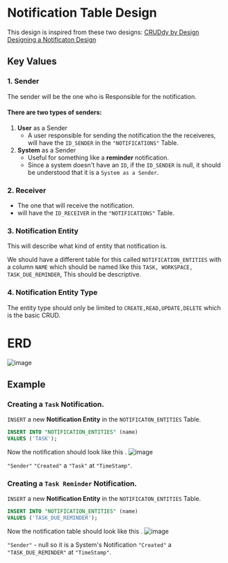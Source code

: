 # Notification Table Design

This design is inspired from these two designs:
[CRUDdy by Design](https://github.com/adamwathan/laracon2017)
[Designing a Notificaton Design](https://tannguyenit95.medium.com/designing-a-notification-system-1da83ca971bc)

## Key Values

### 1. Sender

The sender will be the one who is Responsible for the notification.

#### There are two types of senders:

1. **User** as a Sender
   - A user responsible for sending the notification the the receiveres, will have the `ID_SENDER` in the `"NOTIFICATIONS"` Table.
2. **System** as a Sender
   - Useful for something like a **reminder** notification.
   - Since a system doesn't have an `ID`, if the `ID_SENDER` is null, it should be understood that it is a `System as a Sender`.

### 2. Receiver

- The one that will receive the notification.
- will have the `ID_RECEIVER` in the `"NOTIFICATIONS"` Table.

### 3. Notification Entity

This will describe what kind of entity that notification is.

We should have a different table for this called `NOTIFICATION_ENTITIES` with a column `NAME` which should be named like this `TASK, WORKSPACE, TASK_DUE_REMINDER`, This should be descriptive.

### 4. Notification Entity Type

The entity type should only be limited to `CREATE,READ,UPDATE,DELETE`
which is the basic CRUD.

# ERD

![image](https://github.com/user-attachments/assets/b6f66fa8-30a1-4c46-b372-25f7cfc0e3e1)

## Example

### Creating a `Task` Notification.

`INSERT` a new **Notification Entity** in the `NOTIFICATON_ENTITIES` Table.

```sql
INSERT INTO "NOTIFICATION_ENTITIES" (name)
VALUES ('TASK');
```

Now the notification should look like this .
![image](https://github.com/user-attachments/assets/8ecb36bb-62e7-4a66-a139-1a75dd67c8b3)

`"Sender"` `"Created"` a `"Task"` at `"TimeStamp"`.

### Creating a `Task Reminder` Notification.

`INSERT` a new **Notification Entity** in the `NOTIFICATON_ENTITIES` Table.

```sql
INSERT INTO "NOTIFICATION_ENTITIES" (name)
VALUES ('TASK_DUE_REMINDER');
```

Now the notification table should look like this .
![image](https://github.com/user-attachments/assets/28b6c6f1-623d-45e5-b314-ee53410eefd2)

`"Sender"` - null so it is a System's Notification
`"Created"` a `"TASK_DUE_REMINDER"` at `"TimeStamp"`.
